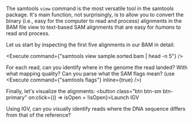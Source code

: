 <script>
import Execute from "components/Execute.svelte";
import IGV from "components/IGV.svelte";

let isOpen = false;
let igvOptions = {
	locus: "chr20:1,299,889-1,300,567",
	tracks: [
		{ url: "./data/samtools-intro/sample.bam", name: "Read alignment" },
	]
};
</script>

The samtools `view` command is the most versatile tool in the samtools package.
It's main function, not surprisingly, is to allow you to convert the binary
(i.e., easy for the computer to read and process) alignments in the BAM file
view to text-based SAM alignments that are easy for *humans* to read and process.

Let us start by inspecting the first five alignments in our BAM in detail:

<Execute command={"samtools view sample.sorted.bam | head -n 5"} />

For each read, can you identify where in the genome the read landed? With what mapping quality? Can you parse what the SAM flags mean? (use <Execute command={"samtools flags"} inline={true} />)

Finally, let's visualize the alignments: <button class="btn btn-sm btn-primary" on:click={() => isOpen = !isOpen}>Launch IGV</button>

<IGV options={igvOptions} bind:isOpen={isOpen} />

Using IGV, can you visually identify reads where the DNA sequence differs from that of the reference?
